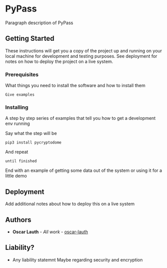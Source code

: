 # PyPass

Paragraph description of PyPass

## Getting Started

These instructions will get you a copy of the project up and running on your local machine for development and testing purposes. See deployment for notes on how to deploy the project on a live system.

### Prerequisites

What things you need to install the software and how to install them

```
Give examples
```

### Installing

A step by step series of examples that tell you how to get a development env running

Say what the step will be

```
pip3 install pycryptodome
```

And repeat

```
until finished
```

End with an example of getting some data out of the system or using it for a little demo

## Deployment

Add additional notes about how to deploy this on a live system

## Authors

* **Oscar Lauth** - *All work* - [oscar-lauth](https://github.com/oscar-lauth)

## Liability?

* Any liability statemnt
Maybe regarding security and encryption

